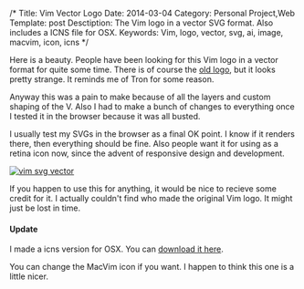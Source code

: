 /*
Title: Vim Vector Logo
Date: 2014-03-04
Category: Personal Project,Web
Template: post
Desctiption: The Vim logo in a vector SVG format. Also includes a ICNS file for OSX.
Keywords: Vim, logo, vector, svg, ai, image, macvim, icon, icns
*/

Here is a beauty. People have been looking for this Vim logo in a vector format for quite some time. There is of course the [old logo](http://commons.wikimedia.org/wiki/File:Vimlogo.svg), but it looks pretty strange. It reminds me of Tron for some reason.

Anyway this was a pain to make because of all the layers and custom shaping of the V. Also I had to make a bunch of changes to everything once I tested it in the browser because it was all busted.

I usually test my SVGs in the browser as a final OK point. I know if it renders there, then everything should be fine. Also people want it for using as a retina icon now, since the advent of responsive design and development.

<div class="center">
  <a href="http://ohdoylerules.com/content/images/vim.svg" target="_blank"><img alt="vim svg vector" src="http://ohdoylerules.com/content/images/vim.svg" ></a>
</div>

If you happen to use this for anything, it would be nice to recieve some credit for it. I actually couldn't find who made the original Vim logo. It might just be lost in time.

#### Update

I made a icns version for OSX. You can [download it here](http://ohdoylerules.com/content/images/vim.icns).

You can change the MacVim icon if you want. I happen to think this one is a little nicer.
